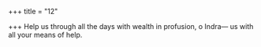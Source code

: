 +++
title = "12"

+++
Help us through all the days with wealth in profusion, o Indra— us with all your means of help.  